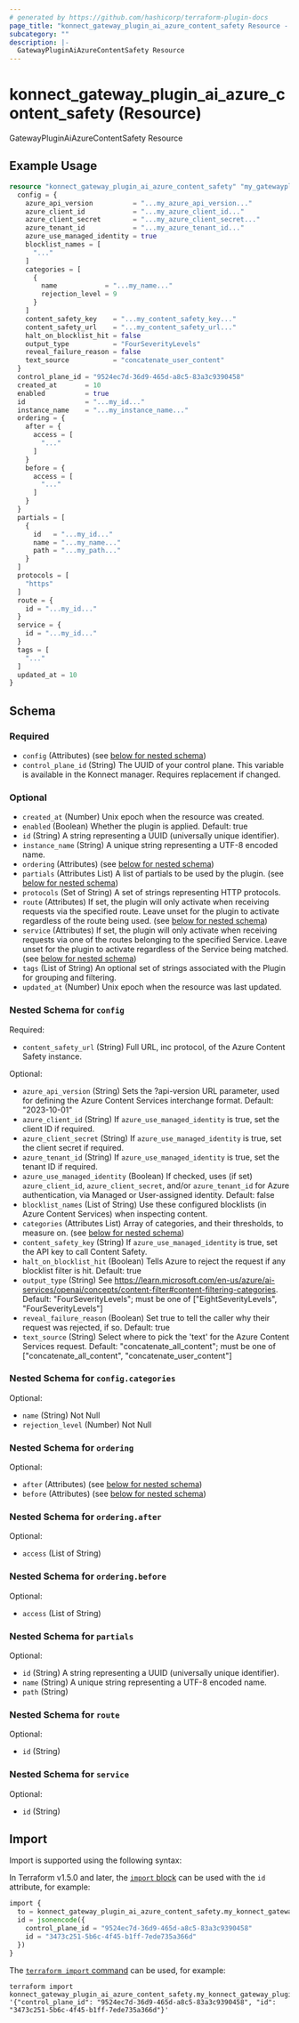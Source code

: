 ```yaml
---
# generated by https://github.com/hashicorp/terraform-plugin-docs
page_title: "konnect_gateway_plugin_ai_azure_content_safety Resource - terraform-provider-konnect"
subcategory: ""
description: |-
  GatewayPluginAiAzureContentSafety Resource
---
```


# konnect_gateway_plugin_ai_azure_content_safety (Resource)

GatewayPluginAiAzureContentSafety Resource

## Example Usage

```terraform
resource "konnect_gateway_plugin_ai_azure_content_safety" "my_gatewaypluginaiazurecontentsafety" {
  config = {
    azure_api_version          = "...my_azure_api_version..."
    azure_client_id            = "...my_azure_client_id..."
    azure_client_secret        = "...my_azure_client_secret..."
    azure_tenant_id            = "...my_azure_tenant_id..."
    azure_use_managed_identity = true
    blocklist_names = [
      "..."
    ]
    categories = [
      {
        name            = "...my_name..."
        rejection_level = 9
      }
    ]
    content_safety_key    = "...my_content_safety_key..."
    content_safety_url    = "...my_content_safety_url..."
    halt_on_blocklist_hit = false
    output_type           = "FourSeverityLevels"
    reveal_failure_reason = false
    text_source           = "concatenate_user_content"
  }
  control_plane_id = "9524ec7d-36d9-465d-a8c5-83a3c9390458"
  created_at       = 10
  enabled          = true
  id               = "...my_id..."
  instance_name    = "...my_instance_name..."
  ordering = {
    after = {
      access = [
        "..."
      ]
    }
    before = {
      access = [
        "..."
      ]
    }
  }
  partials = [
    {
      id   = "...my_id..."
      name = "...my_name..."
      path = "...my_path..."
    }
  ]
  protocols = [
    "https"
  ]
  route = {
    id = "...my_id..."
  }
  service = {
    id = "...my_id..."
  }
  tags = [
    "..."
  ]
  updated_at = 10
}
```

<!-- schema generated by tfplugindocs -->
## Schema

### Required

- `config` (Attributes) (see [below for nested schema](#nestedatt--config))
- `control_plane_id` (String) The UUID of your control plane. This variable is available in the Konnect manager. Requires replacement if changed.

### Optional

- `created_at` (Number) Unix epoch when the resource was created.
- `enabled` (Boolean) Whether the plugin is applied. Default: true
- `id` (String) A string representing a UUID (universally unique identifier).
- `instance_name` (String) A unique string representing a UTF-8 encoded name.
- `ordering` (Attributes) (see [below for nested schema](#nestedatt--ordering))
- `partials` (Attributes List) A list of partials to be used by the plugin. (see [below for nested schema](#nestedatt--partials))
- `protocols` (Set of String) A set of strings representing HTTP protocols.
- `route` (Attributes) If set, the plugin will only activate when receiving requests via the specified route. Leave unset for the plugin to activate regardless of the route being used. (see [below for nested schema](#nestedatt--route))
- `service` (Attributes) If set, the plugin will only activate when receiving requests via one of the routes belonging to the specified Service. Leave unset for the plugin to activate regardless of the Service being matched. (see [below for nested schema](#nestedatt--service))
- `tags` (List of String) An optional set of strings associated with the Plugin for grouping and filtering.
- `updated_at` (Number) Unix epoch when the resource was last updated.

<a id="nestedatt--config"></a>
### Nested Schema for `config`

Required:

- `content_safety_url` (String) Full URL, inc protocol, of the Azure Content Safety instance.

Optional:

- `azure_api_version` (String) Sets the ?api-version URL parameter, used for defining the Azure Content Services interchange format. Default: "2023-10-01"
- `azure_client_id` (String) If `azure_use_managed_identity` is true, set the client ID if required.
- `azure_client_secret` (String) If `azure_use_managed_identity` is true, set the client secret if required.
- `azure_tenant_id` (String) If `azure_use_managed_identity` is true, set the tenant ID if required.
- `azure_use_managed_identity` (Boolean) If checked, uses (if set) `azure_client_id`, `azure_client_secret`, and/or `azure_tenant_id` for Azure authentication, via Managed or User-assigned identity. Default: false
- `blocklist_names` (List of String) Use these configured blocklists (in Azure Content Services) when inspecting content.
- `categories` (Attributes List) Array of categories, and their thresholds, to measure on. (see [below for nested schema](#nestedatt--config--categories))
- `content_safety_key` (String) If `azure_use_managed_identity` is true, set the API key to call Content Safety.
- `halt_on_blocklist_hit` (Boolean) Tells Azure to reject the request if any blocklist filter is hit. Default: true
- `output_type` (String) See https://learn.microsoft.com/en-us/azure/ai-services/openai/concepts/content-filter#content-filtering-categories. Default: "FourSeverityLevels"; must be one of ["EightSeverityLevels", "FourSeverityLevels"]
- `reveal_failure_reason` (Boolean) Set true to tell the caller why their request was rejected, if so. Default: true
- `text_source` (String) Select where to pick the 'text' for the Azure Content Services request. Default: "concatenate_all_content"; must be one of ["concatenate_all_content", "concatenate_user_content"]

<a id="nestedatt--config--categories"></a>
### Nested Schema for `config.categories`

Optional:

- `name` (String) Not Null
- `rejection_level` (Number) Not Null



<a id="nestedatt--ordering"></a>
### Nested Schema for `ordering`

Optional:

- `after` (Attributes) (see [below for nested schema](#nestedatt--ordering--after))
- `before` (Attributes) (see [below for nested schema](#nestedatt--ordering--before))

<a id="nestedatt--ordering--after"></a>
### Nested Schema for `ordering.after`

Optional:

- `access` (List of String)


<a id="nestedatt--ordering--before"></a>
### Nested Schema for `ordering.before`

Optional:

- `access` (List of String)



<a id="nestedatt--partials"></a>
### Nested Schema for `partials`

Optional:

- `id` (String) A string representing a UUID (universally unique identifier).
- `name` (String) A unique string representing a UTF-8 encoded name.
- `path` (String)


<a id="nestedatt--route"></a>
### Nested Schema for `route`

Optional:

- `id` (String)


<a id="nestedatt--service"></a>
### Nested Schema for `service`

Optional:

- `id` (String)

## Import

Import is supported using the following syntax:

In Terraform v1.5.0 and later, the [`import` block](https://developer.hashicorp.com/terraform/language/import) can be used with the `id` attribute, for example:

```terraform
import {
  to = konnect_gateway_plugin_ai_azure_content_safety.my_konnect_gateway_plugin_ai_azure_content_safety
  id = jsonencode({
    control_plane_id = "9524ec7d-36d9-465d-a8c5-83a3c9390458"
    id = "3473c251-5b6c-4f45-b1ff-7ede735a366d"
  })
}
```

The [`terraform import` command](https://developer.hashicorp.com/terraform/cli/commands/import) can be used, for example:

```shell
terraform import konnect_gateway_plugin_ai_azure_content_safety.my_konnect_gateway_plugin_ai_azure_content_safety '{"control_plane_id": "9524ec7d-36d9-465d-a8c5-83a3c9390458", "id": "3473c251-5b6c-4f45-b1ff-7ede735a366d"}'
```
